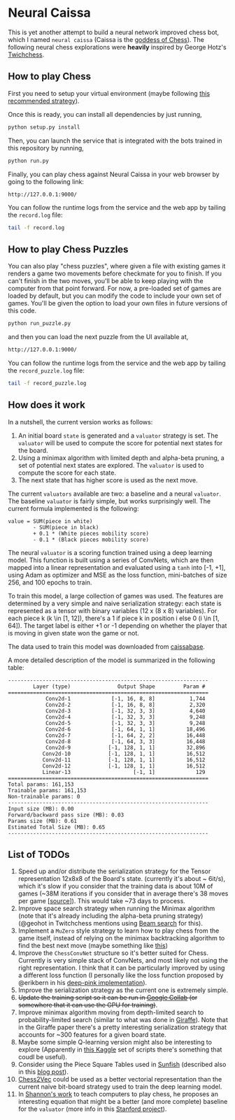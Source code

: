 # Neural Caissa

This is yet another attempt to build a neural network improved chess bot, which I named `neural caissa` (Caissa is the [goddess of Chess](https://en.wikipedia.org/wiki/Ca%C3%AFssa)). The following neural chess explorations were **heavily** inspired by George Hotz's [Twichchess](https://github.com/geohot/twitchchess).

How to play Chess
-----

First you need to setup your virtual environment (maybe following [this recommended strategy](https://glhuilli.github.io/virtual-environments.html)).

Once this is ready, you can install all dependencies by just running, 

```bash
python setup.py install
```

Then, you can launch the service that is integrated with the bots trained in this repository by running, 

```bash
python run.py
```

Finally, you can play chess against Neural Caissa in your web browser by going to the following link: 

```
http://127.0.0.1:9000/
```

You can follow the runtime logs from the service and the web app by tailing the `record.log` file:

```bash
tail -f record.log 
```

How to play Chess Puzzles
----

You can also play "chess puzzles", where given a file with existing games it renders a game two movements before checkmate for you to finish. If you can't finish in the two moves, you'll be able to keep playing with the computer from that point forward. For now, a pre-loaded set of games are loaded by default, but you can modify the code to include your own set of games. You'll be given the option to load your own files in future versions of this code.  
   
```bash
python run_puzzle.py
```

and then you can load the next puzzle from the UI available at, 

```bash
http://127.0.0.1:9000/
```

You can follow the runtime logs from the service and the web app by tailing the `record_puzzle.log` file:

```bash
tail -f record_puzzle.log 
```


How does it work
-----

In a nutshell, the current version works as follows:

1. An initial board `state` is generated and a `valuator` strategy is set. The `valuator` will be used to compute the score for potential next states for the board.
2. Using a minimax algorithm with limited depth and alpha-beta pruning, a set of potential next states are explored. The `valuator` is used to compute the score for each state.  
3. The next state that has higher score is used as the next move. 

The current `valuators` available are two: a baseline and a neural `valuator`. The baseline `valuator` is fairly simple, but works surprisingly well. The current formula implemented is the following: 

```
value = SUM(piece in white)
        - SUM(piece in black)
        + 0.1 * (White pieces mobility score)
        - 0.1 * (Black pieces mobility score)
```

The neural `valuator` is a scoring function trained using a deep learning model. This function is built using a series of ConvNets, which are then mapped into a linear representation and evaluated using a `tanh` into [-1, +1], using Adam as optimizer and MSE as the loss function, mini-batches of size 256, and 100 epochs to train.  

To train this model, a large collection of games was used. The features are determined by a very simple and naive serialization strategy: each state is represented as a tensor with binary variables (12 x (8 x 8) variables). For each piece k (k \in [1, 12]), there's a 1 if piece k in position i else 0 (i \in [1, 64]). The target label is either +1 or -1 depending on whether the player that is moving in given state won the game or not. 

The data used to train this model was downloaded from [caissabase](http://caissabase.co.uk/). 

A more detailed description of the model is summarized in the following table:

```
----------------------------------------------------------------
        Layer (type)               Output Shape         Param #
================================================================
            Conv2d-1             [-1, 16, 8, 8]           1,744
            Conv2d-2             [-1, 16, 8, 8]           2,320
            Conv2d-3             [-1, 32, 3, 3]           4,640
            Conv2d-4             [-1, 32, 3, 3]           9,248
            Conv2d-5             [-1, 32, 3, 3]           9,248
            Conv2d-6             [-1, 64, 1, 1]          18,496
            Conv2d-7             [-1, 64, 2, 2]          16,448
            Conv2d-8             [-1, 64, 3, 3]          16,448
            Conv2d-9            [-1, 128, 1, 1]          32,896
           Conv2d-10            [-1, 128, 1, 1]          16,512
           Conv2d-11            [-1, 128, 1, 1]          16,512
           Conv2d-12            [-1, 128, 1, 1]          16,512
           Linear-13                    [-1, 1]             129
================================================================
Total params: 161,153
Trainable params: 161,153
Non-trainable params: 0
----------------------------------------------------------------
Input size (MB): 0.00
Forward/backward pass size (MB): 0.03
Params size (MB): 0.61
Estimated Total Size (MB): 0.65
----------------------------------------------------------------
```


List of TODOs 
----
1. Speed up and/or distribute the serialization strategy for the Tensor representation 12x8x8 of the Board's state. (currently it's about ~ 6it/s), which it's slow if you consider that the training data is about 10M of games (~38M iterations if you consider that in average there's 38 moves per game [[source](https://chess.stackexchange.com/questions/2506/what-is-the-average-length-of-a-game-of-chess#:~:text=The%20average%20number%20of%20moves%20per%20game%20is%20around%2038.)]). This would take ~73 days to process.   
2. Improve space search strategy when running the Minimax algorithm (note that it's already including the alpha-beta pruning strategy) (@geohot in Twitchchess mentions using [Beam search](https://medium.com/@dhartidhami/beam-search-in-seq2seq-model-7606d55b21a5) for this).
3. Implement a `MuZero` style strategy to learn how to play chess from the game itself, instead of relying on the minimax backtracking algorithm to find the best next move (maybe something like [this](https://medium.com/applied-data-science/how-to-build-your-own-muzero-in-python-f77d5718061a))   
4. Improve the `ChessConvNet` structure so it's better suited for Chess. Currently is very simple stack of ConvNets, and most likely not using the right representation. I think that it can be particularly improved by using a different loss function (I personally like the loss function proposed by @erikbern in his [deep-pink implementation](https://github.com/erikbern/deep-pink)).  
5. Improve the serialization strategy as the current one is extremely simple.
6. ~~Update the training script so it can be run in [Google Collab](https://pytorch.org/tutorials/beginner/colab.html) (or somewhere that it can use the GPU for training)~~. 
7. Improve minimax algorithm moving from depth-limited search to probability-limited search (similar to what was done in [Giraffe](https://arxiv.org/pdf/1509.01549.pdf)). Note that in the Giraffe paper there's a pretty interesting serialization strategy that accounts for ~300 features for a given board state. 
8. Maybe some simple Q-learning version might also be interesting to explore (Apparently in [this Kaggle](https://www.kaggle.com/arjanso/reinforcement-learning-chess-3-q-networks#Reinforcement-Learning-Chess) set of scripts there's something that coudl be useful). 
9. Consider using the Piece Square Tables used in [Sunfish](https://github.com/thomasahle/sunfish) (described also in this [blog post](https://dev.to/zeyu2001/build-a-simple-chess-ai-in-javascript-18eg)).
10. [Chess2Vec](https://www.berkkapicioglu.com/wp-content/uploads/2020/07/chess2vec_long.pdf) could be used as a better vectorial representation than the current naive bit-board strategy used to train the deep learning model. 
11. In [Shannon's work](https://vision.unipv.it/IA1/ProgrammingaComputerforPlayingChess.pdf) to teach computers to play chess, he proposes an interesting equation that might be a better (and more complete) baseline for the `valuator` (more info in this [Stanford project](http://snap.stanford.edu/class/cs224w-2013/projects2013/cs224w-023-final.pdf)).
